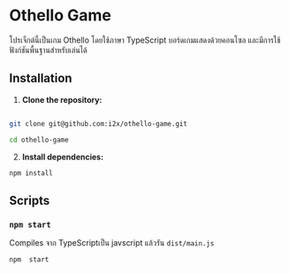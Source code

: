 
# Othello Game

โปรเจ็กต์นี้เป็นเกม Othello โดยใช้ภาษา TypeScript บอร์ดเกมแสดงด้วยคอนโซล และมีการใช้ฟังก์ชันพื้นฐานสำหรับเล่นได้

## Installation

  

1.  **Clone the repository:**

  

```sh

git clone git@github.com:i2x/othello-game.git

cd othello-game

```

  

2.  **Install dependencies:**

  

```sh
npm install
```

  

## Scripts

  

###  `npm start`

  

Compiles จาก TypeScriptเป็น javscript แล้วรัน `dist/main.js`

  
```sh
npm  start
```


